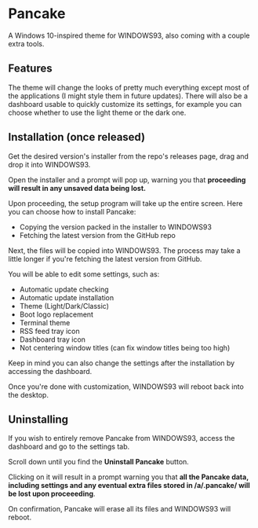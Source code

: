 # Pancake
A Windows 10-inspired theme for WINDOWS93, also coming with a couple extra tools.
## Features
The theme will change the looks of pretty much everything except most of the applications (I might style them in future updates).
There will also be a dashboard usable to quickly customize its settings, for example you can choose whether to use the light theme or the dark one.
## Installation (once released)
Get the desired version's installer from the repo's releases page, drag and drop it into WINDOWS93.

Open the installer and a prompt will pop up, warning you that **proceeding will result in any unsaved data being lost.**

Upon proceeding, the setup program will take up the entire screen. Here you can choose how to install Pancake:
* Copying the version packed in the installer to WINDOWS93
* Fetching the latest version from the GitHub repo

Next, the files will be copied into WINDOWS93. The process may take a little longer if you're fetching the latest version from GitHub.

You will be able to edit some settings, such as:
* Automatic update checking
* Automatic update installation
* Theme (Light/Dark/Classic)
* Boot logo replacement
* Terminal theme
* RSS feed tray icon
* Dashboard tray icon
* Not centering window titles (can fix window titles being too high)

Keep in mind you can also change the settings after the installation by accessing the dashboard.

Once you're done with customization, WINDOWS93 will reboot back into the desktop.
## Uninstalling
If you wish to entirely remove Pancake from WINDOWS93, access the dashboard and go to the settings tab.

Scroll down until you find the **Uninstall Pancake** button.

Clicking on it will result in a prompt warning you that **all the Pancake data, including settings and any eventual extra files stored in /a/.pancake/ will be lost upon proceeeding**.

On confirmation, Pancake will erase all its files and WINDOWS93 will reboot.
